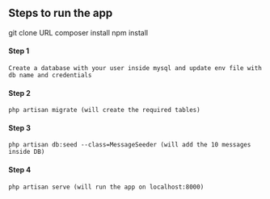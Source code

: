 ## Steps to run the app

git clone URL
composer install
npm install

#### Step 1
    Create a database with your user inside mysql and update env file with db name and credentials

#### Step 2
    php artisan migrate (will create the required tables)

#### Step 3
    php artisan db:seed --class=MessageSeeder (will add the 10 messages inside DB)
#### Step 4
    php artisan serve (will run the app on localhost:8000)